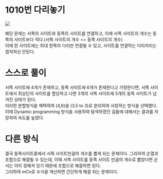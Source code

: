 # 1010번 다리놓기

<img src="https://onlinejudgeimages.s3-ap-northeast-1.amazonaws.com/upload/201003/pic1.JPG">

해당 문제는 서쪽의 사이트와 동쪽의 사이트를 연결하고, 이때 서쪽 사이트의 개수는 동쪽의 사이트보다 적다.(서쪽 사이트의 개수 <= 동쪽 사이트의 개수)  
이때 한 사이트에는 최대 한쪽의 다리만 연결될 수 있고, 사이트를 연결하는 다리끼리는 겹쳐져선 안된다.

# 스스로 풀이

서쪽 사이트에 4개가 존재하고, 동쪽 사이트에 6개가 존재한다고 가정한다면, 서쪽 사이트에서 최상단의 사이트를 할당하고 나면 3개의 서쪽 사이트에 5개의 동쪽 사이트가 남겨진 상태가 된다.  
이러한 분할방식을 채택하여 (4,6)을 (3,5 to 3)로 분리하여 서칭하는 방식을 선택했다. 이때 Dynamic programming 방식을 사용하여 탐색하였던 길들에 대해서는 결과를 저장하여 속도를 높였다.

# 다른 방식

결국 동쪽사이트중에서 서쪽 사이트만큼의 개수를 뽑게 되는 문제이다. 그리하여 순열과 조합으로 해결될 수 있는데, 이때 서쪽 사이트를 동쪽 사이트 만큼의 개수로 뽑았다면 순서는 이미 정해져 있기 때문에 조합으로 해결하면 된다.  
그리하여 mCn로 수식을 계산하면 간단하게 해결 되는 문제이다.
